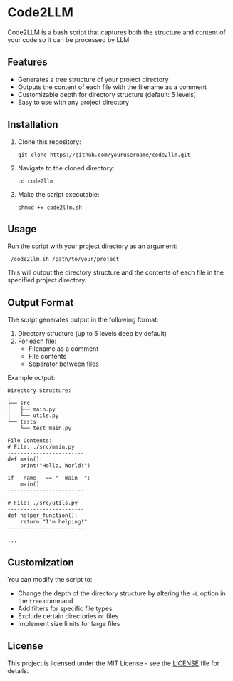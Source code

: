 # Code2LLM

Code2LLM is a bash script that captures both the structure and content of your code so it can be processed by LLM

## Features

- Generates a tree structure of your project directory
- Outputs the content of each file with the filename as a comment
- Customizable depth for directory structure (default: 5 levels)
- Easy to use with any project directory

## Installation

1. Clone this repository:
   ```
   git clone https://github.com/yourusername/code2llm.git
   ```

2. Navigate to the cloned directory:
   ```
   cd code2llm
   ```

3. Make the script executable:
   ```
   chmod +x code2llm.sh
   ```

## Usage

Run the script with your project directory as an argument:

```
./code2llm.sh /path/to/your/project
```

This will output the directory structure and the contents of each file in the specified project directory.

## Output Format

The script generates output in the following format:

1. Directory structure (up to 5 levels deep by default)
2. For each file:
   - Filename as a comment
   - File contents
   - Separator between files

Example output:

```
Directory Structure:
.
├── src
│   ├── main.py
│   └── utils.py
└── tests
    └── test_main.py

File Contents:
# File: ./src/main.py
------------------------
def main():
    print("Hello, World!")

if __name__ == "__main__":
    main()
------------------------

# File: ./src/utils.py
------------------------
def helper_function():
    return "I'm helping!"
------------------------

...
```

## Customization

You can modify the script to:

- Change the depth of the directory structure by altering the `-L` option in the `tree` command
- Add filters for specific file types
- Exclude certain directories or files
- Implement size limits for large files

## License

This project is licensed under the MIT License - see the [LICENSE](LICENSE) file for details.
